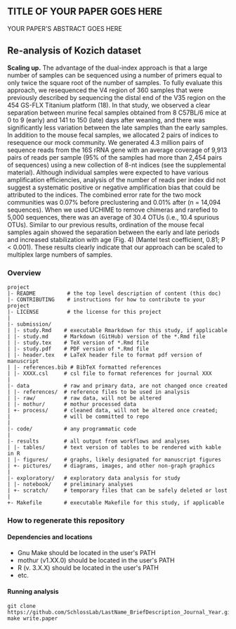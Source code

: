 ## TITLE OF YOUR PAPER GOES HERE
YOUR PAPER'S ABSTRACT GOES HERE

## Re-analysis of Kozich dataset

**Scaling up.** The advantage of the dual-index approach is that a large number of samples
can be sequenced using a number of primers equal to only twice the square root of the
number of samples. To fully evaluate this approach, we resequenced the V4 region of 360
samples that were previously described by sequencing the distal end of the V35 region on
the 454 GS-FLX Titanium platform (18). In that study, we observed a clear separation
between murine fecal samples obtained from 8 C57BL/6 mice at 0 to 9 (early) and 141 to 150
(late) days after weaning, and there was significantly less variation between the late
samples than the early samples. In addition to the mouse fecal samples, we allocated 2
pairs of indices to resequence our mock community. We generated 4.3 million pairs of
sequence reads from the 16S rRNA gene with an average coverage of 9,913 pairs of reads per
sample (95% of the samples had more than 2,454 pairs of sequences) using a new collection
of 8-nt indices (see the supplemental material). Although individual samples were expected
to have various amplification efficiencies, analysis of the number of reads per index did
not suggest a systematic positive or negative amplification bias that could be attributed
to the indices. The combined error rate for the two mock communities was 0.07% before
preclustering and 0.01% after (n = 14,094 sequences). When we used UCHIME to remove
chimeras and rarefied to 5,000 sequences, there was an average of 30.4 OTUs (i.e., 10.4
spurious OTUs). Similar to our previous results, ordination of the mouse fecal samples
again showed the separation between the early and late periods and increased stabilization
with age (Fig. 4) (Mantel test coefficient, 0.81; P < 0.001). These results clearly
indicate that our approach can be scaled to multiplex large numbers of samples.


### Overview

	project
	|- README          # the top level description of content (this doc)
	|- CONTRIBUTING    # instructions for how to contribute to your project
	|- LICENSE         # the license for this project
	|
	|- submission/
	| |- study.Rmd    # executable Rmarkdown for this study, if applicable
	| |- study.md     # Markdown (GitHub) version of the *.Rmd file
	| |- study.tex    # TeX version of *.Rmd file
	| |- study.pdf    # PDF version of *.Rmd file
	| |- header.tex   # LaTeX header file to format pdf version of manuscript
	| |- references.bib # BibTeX formatted references
	| |- XXXX.csl     # csl file to format references for journal XXX
	|
	|- data           # raw and primary data, are not changed once created
	| |- references/  # reference files to be used in analysis
	| |- raw/         # raw data, will not be altered
	| |- mothur/      # mothur processed data
	| +- process/     # cleaned data, will not be altered once created;
	|                 # will be committed to repo
	|
	|- code/          # any programmatic code
	|
	|- results        # all output from workflows and analyses
	| |- tables/      # text version of tables to be rendered with kable in R
	| |- figures/     # graphs, likely designated for manuscript figures
	| +- pictures/    # diagrams, images, and other non-graph graphics
	|
	|- exploratory/   # exploratory data analysis for study
	| |- notebook/    # preliminary analyses
	| +- scratch/     # temporary files that can be safely deleted or lost
	|
	+- Makefile       # executable Makefile for this study, if applicable


### How to regenerate this repository

#### Dependencies and locations
* Gnu Make should be located in the user's PATH
* mothur (v1.XX.0) should be located in the user's PATH
* R (v. 3.X.X) should be located in the user's PATH
* etc.


#### Running analysis

```
git clone https://github.com/SchlossLab/LastName_BriefDescription_Journal_Year.git
make write.paper
```
